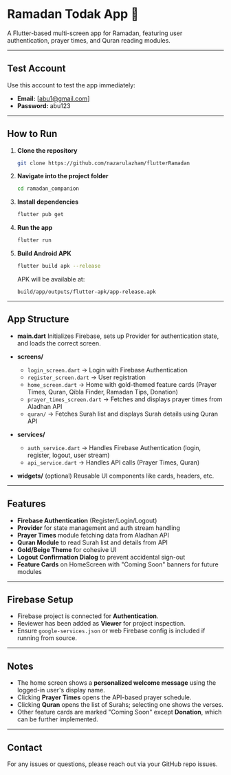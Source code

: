 # Ramadan Todak App 🌙

A Flutter-based multi-screen app for Ramadan, featuring user authentication, prayer times, and Quran reading modules.

---

## Test Account

Use this account to test the app immediately:

* **Email:** [abu1@gmail.com]
* **Password:** abu123

---

## How to Run

1. **Clone the repository**

   ```bash
   git clone https://github.com/nazarulazham/flutterRamadan
   ```
2. **Navigate into the project folder**

   ```bash
   cd ramadan_companion
   ```
3. **Install dependencies**

   ```bash
   flutter pub get
   ```
4. **Run the app**

   ```bash
   flutter run
   ```
5. **Build Android APK**

   ```bash
   flutter build apk --release
   ```

   APK will be available at:

   ```
   build/app/outputs/flutter-apk/app-release.apk
   ```

---

## App Structure

* **main.dart**
  Initializes Firebase, sets up Provider for authentication state, and loads the correct screen.

* **screens/**

  * `login_screen.dart` → Login with Firebase Authentication
  * `register_screen.dart` → User registration
  * `home_screen.dart` → Home with gold-themed feature cards (Prayer Times, Quran, Qibla Finder, Ramadan Tips, Donation)
  * `prayer_times_screen.dart` → Fetches and displays prayer times from Aladhan API
  * `quran/` → Fetches Surah list and displays Surah details using Quran API

* **services/**

  * `auth_service.dart` → Handles Firebase Authentication (login, register, logout, user stream)
  * `api_service.dart` → Handles API calls (Prayer Times, Quran)

* **widgets/** (optional)
  Reusable UI components like cards, headers, etc.

---

## Features

* **Firebase Authentication** (Register/Login/Logout)
* **Provider** for state management and auth stream handling
* **Prayer Times** module fetching data from Aladhan API
* **Quran Module** to read Surah list and details from API
* **Gold/Beige Theme** for cohesive UI
* **Logout Confirmation Dialog** to prevent accidental sign-out
* **Feature Cards** on HomeScreen with "Coming Soon" banners for future modules

---

## Firebase Setup

* Firebase project is connected for **Authentication**.
* Reviewer has been added as **Viewer** for project inspection.
* Ensure `google-services.json` or web Firebase config is included if running from source.

---

## Notes

* The home screen shows a **personalized welcome message** using the logged-in user's display name.
* Clicking **Prayer Times** opens the API-based prayer schedule.
* Clicking **Quran** opens the list of Surahs; selecting one shows the verses.
* Other feature cards are marked "Coming Soon" except **Donation**, which can be further implemented.

---

## Contact

For any issues or questions, please reach out via your GitHub repo issues.
